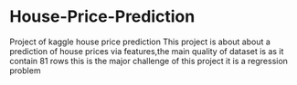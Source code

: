 # House-Price-Prediction
Project of kaggle house price prediction
This project is about about a prediction of house prices via features,the main quality of dataset is as it contain 81 rows this
is the major challenge of this project it is a regression problem 
